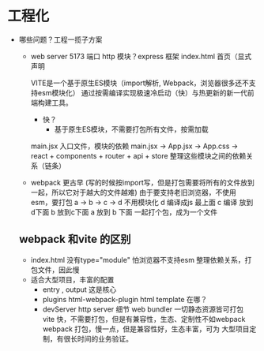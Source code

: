 # 工程化
- 哪些问题？工程一揽子方案
    - web server 5173 端口 http 模块？express 框架
        index.html 首页（显式声明<script >）
    - tsx -> jsx -> babel js
    - styl -> css文件
    ......
    基础，后方工作
    
- 怎么介绍vite
    - 兼容性（因为很多浏览器不支持esm）
        IE 11以下 不支持
    <script type="module" src="/src/main.jsx"></script>
    VITE是一个基于原生ES模块（import解析, Webpack，浏览器很多还不支持esm模块化）
    通过按需编译实现极速冷启动（快）与热更新的新一代前端构建工具。
    
    - 快？
        - 基于原生ES模块，不需要打包所有文件，按需加载


    main.jsx 入口文件，模块的依赖
    main.jsx -> App.jsx -> App.css -> react + components + router + api + store
    整理这些模块之间的依赖关系（链条）
    
- webpack 更古早 (写的时候按import写，但是打包需要将所有的文件放到一起，所以它对于越大的文件越难)
    由于要支持老旧浏览器，不使用esm，要打包
    a -> b -> c -> d
    不用模块化
    d 编译成js 最上面
    c 编译 放到d下面
    b 放到c下面
    a 放到 b 下面
    一起打个包，成为一个文件

## webpack 和vite 的区别
- index.html 没有type="module" 怕浏览器不支持esm
    整理依赖关系，打包文件，因此慢
- 适合大型项目，丰富的配置
    - entry , output 这是核心
    - plugins
        html-webpack-plugin html template 在哪？
    - devServer
        http server 细节
    web bundler 一切静态资源皆可打包
        vite 快，不需要打包，但是有兼容性，生态、定制性不如webpack
        webpack 打包，慢一点，但是兼容性好，生态丰富，可为
        大型项目定制，有很长时间的业务验证。